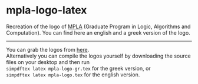 mpla-logo-latex
===============

Recreation of the logo of [MPLA](http://mpla.math.uoa.gr/en/ "ΜΠΛΑ") (Graduate Program in Logic, Algorithms and Computation). You can find here an english and a greek version of the logo.

************

You can grab the logos from [here](https://github.com/iamninja/mpla-logo-latex/releases/download/v0.8/mpla-logo-v0.8.zip "Release").  
Alternatively you can compile the logos yourself by downloading the source files on your desktop and then run  
``simpdftex latex mpla-logo-gr.tex`` for the greek version, or  
``simpdftex latex mpla-logo.tex`` for the english version.

